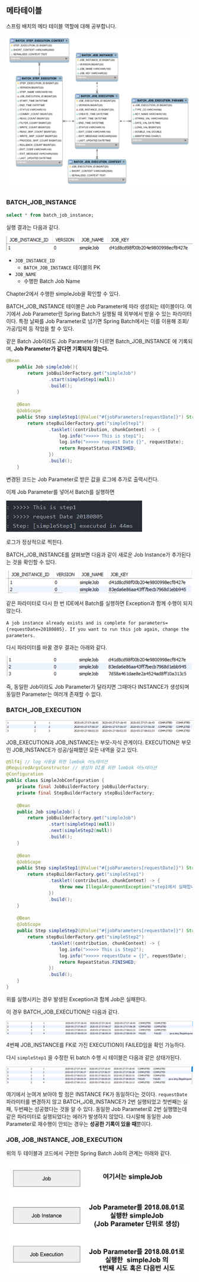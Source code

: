 ## 메타테이블

스프링 배치의 메타 테이블 역할에 대해 공부합니다.

![](image/3-1.png)

### BATCH_JOB_INSTANCE

```sql
select * from batch_job_instance;
```

실행 결과는 다음과 같다.

![](image/3-2.png)

- `JOB_INSTANCE_ID`
    - `BATCH_JOB_INSTANCE` 테이블의 PK
- `JOB_NAME`
    - 수행한 Batch Job Name

Chapter2에서 수행한 simpleJob을 확인할 수 있다.

BATCH_JOB_INSTANCE 테이블은 Job Parameter에 따라 생성되는 테이블이다. 여기에서 Job Parameter란 Spring Batch가 실행될 때 외부에서 받을 수 있는 파라미터이다. 특정 날짜를 Job Parameter로 넘기면 Spring Batch에서는 이를 이용해 조회/가공/입력 등 작업을 할 수 있다.

같은 Batch Job이라도 Job Parameter가 다르면 Batch_JOB_INSTANCE 에 기록되며, **Job Parameter가 같다면 기록되지 않는다.**

```java
@Bean
    public Job simpleJob(){
        return jobBuilderFactory.get("simpleJob")
                .start(simpleStep1(null))
                .build();
    }

    @Bean
    @JobScope
    public Step simpleStep1(@Value("#{jobParameters[requestDate]}") String requestDate) {
        return stepBuilderFactory.get("simpleStep1")
                .tasklet((contribution, chunkContext) -> {
                    log.info(">>>>> This is step1");
                    log.info(">>>>> request Date {}", requestDate);
                    return RepeatStatus.FINISHED;
                })
                .build();
    }
```

변경된 코드는 Job Parameter로 받은 값을 로그에 추가로 출력시킨다.

이제 Job Parameter를 넣어서 Batch를 실행하면 

![](image/3-3.png)

로그가 정상적으로 찍힌다.

BATCH_JOB_INSTANCE를 살펴보면 다음과 같이 새로운 Job Instance가 추가된다는 것을 확인할 수 있다. 

![](image/3-4.png)

같은 파라미터로 다시 한 번 IDE에서 Batch를 실행하면 Exception과 함께 수행이 되지 않는다.

`A job instance already exists and is complete for parameters={requestDate=20180805}. If you want to run this job again, change the parameters.`

다시 파라미터를 바꿀 경우 결과는 아래와 같다.

![](image/3-5.png)

즉, 동일한 Job이라도 Job Parameter가 달라지면 그때마다 INSTANCE가 생성되며 동일한 Parameter는 여러개 존재할 수 없다.

### BATCH_JOB_EXECUTION

![](image/3-6.png)

JOB_EXECUTION과 JOB_INSTANCE는 부모-자식 관계이다. EXECUTION은 부모인 JOB_INSTANCE가 성공/실패했던 모든 내역을 갖고 있다.

```java
@Slf4j // log 사용을 위한 lombok 어노테이션
@RequiredArgsConstructor // 생성자 DI를 위한 lombok 어노테이션
@Configuration
public class SimpleJobConfiguration {
    private final JobBuilderFactory jobBuilderFactory;
    private final StepBuilderFactory stepBuilderFactory;

    @Bean
    public Job simpleJob() {
        return jobBuilderFactory.get("simpleJob")
                .start(simpleStep1(null))
                .next(simpleStep2(null))
                .build();
    }

    @Bean
    @JobScope
    public Step simpleStep1(@Value("#{jobParameters[requestDate]}") String requestDate) {
        return stepBuilderFactory.get("simpleStep1")
                .tasklet((contribution, chunkContext) -> {
                    throw new IllegalArgumentException("step1에서 실패합니다.");
                })
                .build();
    }

    @Bean
    @JobScope
    public Step simpleStep2(@Value("#{jobParameters[requestDate]}") String requestDate) {
        return stepBuilderFactory.get("simpleStep2")
                .tasklet((contribution, chunkContext) -> {
                    log.info(">>>>> This is Step2");
                    log.info(">>>>> requestDate = {}", requestDate);
                    return RepeatStatus.FINISHED;
                })
                .build();
    }
}
```

위를 실행시키는 경우 발생된 Exception과 함께 Job은 실패한다.

이 경우 BATCH_JOB_EXECUTION은 다음과 같다.

![](image/3-7.png)

4번째 JOB_INSTANCE를 FK로 가진 EXECUTION이 FAILED임을 확인 가능하다.

다시 `simpleStep1` 을 수정한 뒤 batch 수행 시 테이블은 다음과 같은 상태가된다.

![](image/3-8.png)

여기에서 눈여겨 보아야 할 점은 INSTANCE FK가 동일하다는 것이다. `requestDate` 파라미터를 변경하지 않고 BATCH_JOB_INSTANCE가 2번 실행되었고 첫번째는 실패, 두번째는 성공했다는 것을 알 수 있다. 동일한 Job Parameter로 2번 실행했는데 같은 파라미터로 실행되었다는 에러가 발생하지 않았다. 다시말해 동일한 Job Parameter로 재수행이 안되는 경우는 **성공한 기록이 있을 때**뿐이다. 

### JOB, JOB_INSTANCE, JOB_EXECUTION

위의 두 테이블과 코드에서 구현한 Spring Batch Job의 관계는 아래와 같다.

![](image/3-9.png)